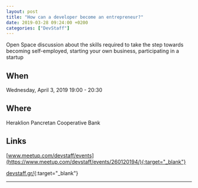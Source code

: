 ```yaml
---
layout: post
title: "How can a developer become an entrepreneur?"
date: 2019-03-28 09:24:00 +0200
categories: ["DevStaff"]
---
```


Open Space discussion about the skills required to take the step towards becoming self-employed, starting your own business, 
participating in a startup

## When
Wednesday, April 3, 2019 19:00 - 20:30

## Where
Heraklion Pancretan Cooperative Bank

## Links
[www.meetup.com/devstaff/events](https://www.meetup.com/devstaff/events/260120194/){:target="_blank"}

[devstaff.gr/](https://devstaff.gr/){:target="_blank"}

---
